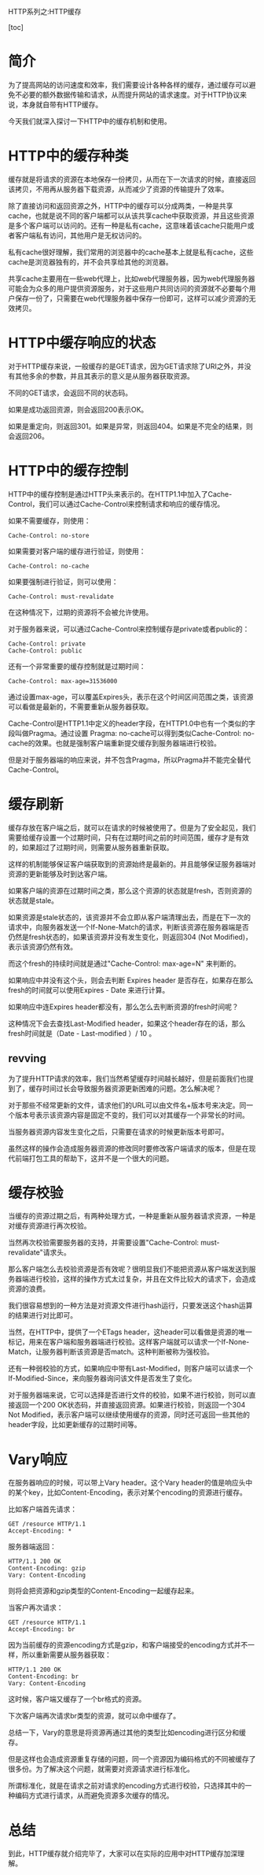 HTTP系列之:HTTP缓存

[toc]

# 简介

为了提高网站的访问速度和效率，我们需要设计各种各样的缓存，通过缓存可以避免不必要的额外数据传输和请求，从而提升网站的请求速度。对于HTTP协议来说，本身就自带有HTTP缓存。

今天我们就深入探讨一下HTTP中的缓存机制和使用。

# HTTP中的缓存种类

缓存就是将请求的资源在本地保存一份拷贝，从而在下一次请求的时候，直接返回该拷贝，不用再从服务器下载资源，从而减少了资源的传输提升了效率。

除了直接访问和返回资源之外，HTTP中的缓存可以分成两类，一种是共享cache，也就是说不同的客户端都可以从该共享cache中获取资源，并且这些资源是多个客户端可以访问的。还有一种是私有cache，这意味着该cache只能用户或者客户端私有访问，其他用户是无权访问的。

私有cache很好理解，我们常用的浏览器中的cache基本上就是私有cache，这些cache是浏览器独有的，并不会共享给其他的浏览器。

共享cache主要用在一些web代理上，比如web代理服务器，因为web代理服务器可能会为众多的用户提供资源服务，对于这些用户共同访问的资源就不必要每个用户保存一份了，只需要在web代理服务器中保存一份即可，这样可以减少资源的无效拷贝。

# HTTP中缓存响应的状态

对于HTTP缓存来说，一般缓存的是GET请求，因为GET请求除了URI之外，并没有其他多余的参数，并且其表示的意义是从服务器获取资源。

不同的GET请求，会返回不同的状态码。

如果是成功返回资源，则会返回200表示OK。

如果是重定向，则返回301。如果是异常，则返回404。如果是不完全的结果，则会返回206。

# HTTP中的缓存控制

HTTP中的缓存控制是通过HTTP头来表示的。在HTTP1.1中加入了Cache-Control，我们可以通过Cache-Control来控制请求和响应的缓存情况。

如果不需要缓存，则使用：

```
Cache-Control: no-store
```

如果需要对客户端的缓存进行验证，则使用：

```
Cache-Control: no-cache
```

如果要强制进行验证，则可以使用：

```
Cache-Control: must-revalidate
```

在这种情况下，过期的资源将不会被允许使用。

对于服务器来说，可以通过Cache-Control来控制缓存是private或者public的：

```
Cache-Control: private
Cache-Control: public
```

还有一个非常重要的缓存控制就是过期时间：

```
Cache-Control: max-age=31536000
```
通过设置max-age，可以覆盖Expires头，表示在这个时间区间范围之类，该资源可以看做是最新的，不需要重新从服务器获取。

Cache-Control是HTTP1.1中定义的header字段，在HTTP1.0中也有一个类似的字段叫做Pragma。通过设置 Pragma: no-cache可以得到类似Cache-Control: no-cache的效果。也就是强制客户端重新提交缓存到服务器端进行校验。

但是对于服务器端的响应来说，并不包含Pragma，所以Pragma并不能完全替代Cache-Control。

# 缓存刷新

缓存存放在客户端之后，就可以在请求的时候被使用了。但是为了安全起见，我们需要给缓存设置一个过期时间，只有在过期时间之前的时间范围，缓存才是有效的，如果超过了过期时间，则需要从服务器重新获取。

这样的机制能够保证客户端获取到的资源始终是最新的。并且能够保证服务器端对资源的更新能够及时到达客户端。

如果客户端的资源在过期时间之类，那么这个资源的状态就是fresh，否则资源的状态就是stale。

如果资源是stale状态的，该资源并不会立即从客户端清理出去，而是在下一次的请求中，向服务器发送一个If-None-Match的请求，判断该资源在服务器端是否仍然是fresh状态的，如果该资源并没有发生变化，则返回304 (Not Modified)，表示该资源仍然有效。

而这个fresh的持续时间就是通过"Cache-Control: max-age=N" 来判断的。

如果响应中并没有这个头，则会去判断 Expires header 是否存在，如果存在那么fresh的时间就可以使用Expires - Date 来进行计算。

如果响应中连Expires header都没有，那么怎么去判断资源的fresh时间呢？

这种情况下会去查找Last-Modified header，如果这个header存在的话，那么fresh时间就是（Date - Last-modified ）/ 10 。

## revving

为了提升HTTP请求的效率，我们当然希望缓存时间越长越好，但是前面我们也提到了，缓存时间过长会导致服务器资源更新困难的问题。怎么解决呢？

对于那些不经常更新的文件，请求他们的URL可以由文件名+版本号来决定。同一个版本号表示该资源内容是固定不变的，我们可以对其缓存一个非常长的时间。

当服务器资源内容发生变化之后，只需要在请求的时候更新版本号即可。

虽然这样的操作会造成服务器资源的修改同时要修改客户端请求的版本，但是在现代前端打包工具的帮助下，这并不是一个很大的问题。

# 缓存校验

当缓存的资源过期之后，有两种处理方式，一种是重新从服务器请求资源，一种是对缓存资源进行再次校验。

当然再次校验需要服务器的支持，并需要设置"Cache-Control: must-revalidate"请求头。

那么客户端怎么去校验资源是否有效呢？很明显我们不能把资源从客户端发送到服务器端进行校验，这样的操作方式太过复杂，并且在文件比较大的请求下，会造成资源的浪费。

我们很容易想到的一种方法是对资源文件进行hash运行，只要发送这个hash运算的结果进行对比即可。

当然，在HTTP中，提供了一个ETags header，这header可以看做是资源的唯一标记，用来在客户端和服务器端进行校验。这样客户端就可以请求一个If-None-Match，让服务器判断该资源是否match。这种判断被称为强校验。

还有一种弱校验的方式，如果响应中带有Last-Modified，则客户端可以请求一个If-Modified-Since，来向服务器询问该文件是否发生了变化。

对于服务器端来说，它可以选择是否进行文件的校验，如果不进行校验，则可以直接返回一个200 OK状态码，并直接返回资源。如果进行校验，则返回一个304 Not Modified，表示客户端可以继续使用缓存的资源，同时还可返回一些其他的header字段，比如更新缓存的过期时间等。

# Vary响应

在服务器响应的时候，可以带上Vary header。这个Vary header的值是响应头中的某个key，比如Content-Encoding，表示对某个encoding的资源进行缓存。

比如客户端首先请求：

```
GET /resource HTTP/1.1
Accept-Encoding: * 
```

服务器端返回：

```
HTTP/1.1 200 OK
Content-Encoding: gzip
Vary: Content-Encoding
```

则将会把资源和gzip类型的Content-Encoding一起缓存起来。

当客户再次请求：
```
GET /resource HTTP/1.1
Accept-Encoding: br
```

因为当前缓存的资源encoding方式是gzip，和客户端接受的encoding方式并不一样，所以重新需要从服务器获取：

```
HTTP/1.1 200 OK
Content-Encoding: br
Vary: Content-Encoding
```

这时候，客户端又缓存了一个br格式的资源。

下次客户端再次请求br类型的资源，就可以命中缓存了。

总结一下，Vary的意思是将资源再通过其他的类型比如encoding进行区分和缓存。

但是这样也会造成资源重复存储的问题，同一个资源因为编码格式的不同被缓存了很多份。为了解决这个问题，就需要对资源请求进行标准化。

所谓标准化，就是在请求之前对请求的encoding方式进行校验，只选择其中的一种编码方式进行请求，从而避免资源多次缓存的情况。

# 总结

到此，HTTP缓存就介绍完毕了，大家可以在实际的应用中对HTTP缓存加深理解。








